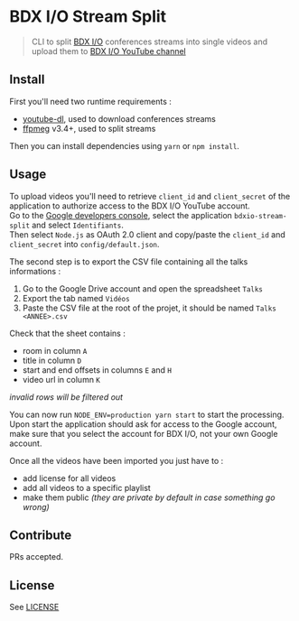 # BDX I/O Stream Split

> CLI to split [BDX I/O](https://www.bdx.io) conferences streams into single videos and upload them to [BDX I/O YouTube channel](https://www.youtube.com/channel/UCA7pEYY0BlgCdpbnjhCDezQ)

## Install

First you'll need two runtime requirements :

  - [youtube-dl](https://rg3.github.io/youtube-dl/), used to download conferences streams
  - [ffpmeg](https://ffmpeg.org/) v3.4+, used to split streams

Then you can install dependencies using `yarn` or `npm install`.

## Usage

To upload videos you'll need to retrieve `client_id` and `client_secret` of the application to authorize access to the BDX I/O YouTube account.  
Go to the [Google developers console](https://console.developers.google.com/), select the application `bdxio-stream-split` and select `Identifiants`.  
Then select `Node.js` as OAuth 2.0 client and copy/paste the `client_id` and `client_secret` into `config/default.json`.

The second step is to export the CSV file containing all the talks informations :
  
  1. Go to the Google Drive account and open the spreadsheet `Talks`
  2. Export the tab named `Vidéos`
  3. Paste the CSV file at the root of the projet, it should be named `Talks <ANNEE>.csv`

Check that the sheet contains :

  - room in column `A`
  - title in column `D`
  - start and end offsets in columns `E` and `H`
  - video url in column `K`

_invalid rows will be filtered out_

You can now run `NODE_ENV=production yarn start` to start the processing.  
Upon start the application should ask for access to the Google account, make sure that you select the account for BDX I/O, not your own Google account.

Once all the videos have been imported you just have to :

  - add license for all videos
  - add all videos to a specific playlist
  - make them public _(they are private by default in case something go wrong)_

## Contribute

PRs accepted.

## License

See [LICENSE](./LICENSE)
